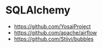 # SQLAlchemy
* https://github.com/YosaiProject
* https://github.com/apache/airflow
* https://github.com/Stiivi/bubbles

